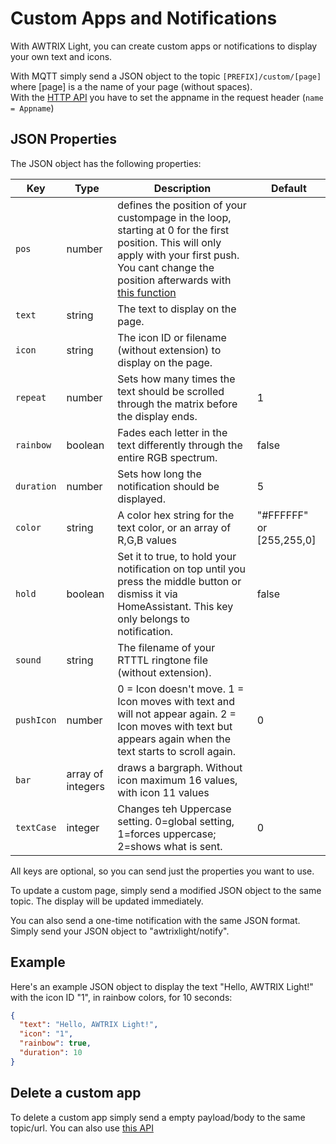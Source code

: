 # Custom Apps and Notifications

With AWTRIX Light, you can create custom apps or notifications to display your own text and icons.  
  
With MQTT simply send a JSON object to the topic `[PREFIX]/custom/[page]` where [page] is a the name of your page (without spaces).  
With the [HTTP API](api?id=add-custom-app) you have to set the appname in the request header  (`name = Appname`)  

## JSON Properties

The JSON object has the following properties:

| Key | Type | Description | Default |
| --- | ---- | ----------- | ------- |
| `pos` | number | defines the position of your custompage in the loop, starting at 0 for the first position. This will only apply with your first push. You cant change the position afterwards with [this function](api?id=addremove-and-rearange-apps) |
| `text` | string | The text to display on the page. | |
| `icon` | string | The icon ID or filename (without extension) to display on the page. | |
| `repeat` | number | Sets how many times the text should be scrolled through the matrix before the display ends. | 1 |
| `rainbow` | boolean | Fades each letter in the text differently through the entire RGB spectrum. | false |
| `duration` | number | Sets how long the notification should be displayed. | 5 |
| `color` | string | A color hex string for the text color, or an array of R,G,B values | "#FFFFFF" or [255,255,0] |
| `hold` | boolean | Set it to true, to hold your notification on top until you press the middle button or dismiss it via HomeAssistant. This key only belongs to notification. | false |
| `sound` | string | The filename of your RTTTL ringtone file (without extension). | |
| `pushIcon` | number | 0 = Icon doesn't move. 1 = Icon moves with text and will not appear again. 2 = Icon moves with text but appears again when the text starts to scroll again. | 0 |
| `bar` | array of integers | draws a bargraph. Without icon maximum 16 values, with icon 11 values |  |
| `textCase` | integer | Changes teh Uppercase setting. 0=global setting, 1=forces uppercase; 2=shows what is sent. | 0 |



All keys are optional, so you can send just the properties you want to use.

To update a custom page, simply send a modified JSON object to the same topic. The display will be updated immediately.

You can also send a one-time notification with the same JSON format. Simply send your JSON object to "awtrixlight/notify".

## Example

Here's an example JSON object to display the text "Hello, AWTRIX Light!" with the icon ID "1", in rainbow colors, for 10 seconds:

```json
{
  "text": "Hello, AWTRIX Light!",
  "icon": "1",
  "rainbow": true,
  "duration": 10
}
```

## Delete a custom app
To delete a custom app simply send a empty payload/body to the same topic/url.
You can also use [this API](api?id=addremove-and-rearange-apps)